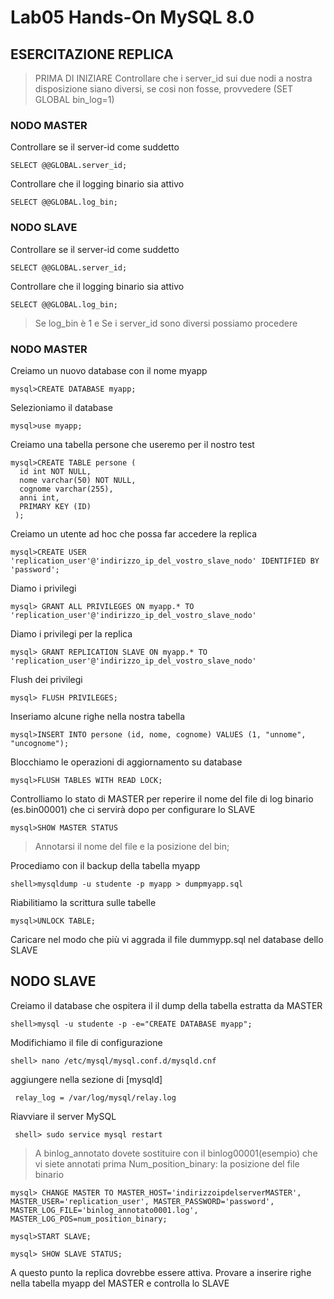# Lab05 Hands-On MySQL 8.0

## ESERCITAZIONE REPLICA




>PRIMA DI INIZIARE
>Controllare che i server_id sui due nodi a nostra disposizione siano diversi, se cosi non fosse, provvedere (SET GLOBAL bin_log=1)

### NODO MASTER

Controllare se il server-id come suddetto
```
SELECT @@GLOBAL.server_id;
```

Controllare che il logging binario sia attivo
```
SELECT @@GLOBAL.log_bin;
```


### NODO SLAVE

Controllare se il server-id come suddetto
```
SELECT @@GLOBAL.server_id;
```

Controllare che il logging binario sia attivo
```
SELECT @@GLOBAL.log_bin;
```
>Se log_bin è 1 e 
>Se i server_id sono diversi possiamo procedere




### NODO MASTER


Creiamo un nuovo database con il nome myapp
```
mysql>CREATE DATABASE myapp;
```
Selezioniamo il database
```
mysql>use myapp;
```
Creiamo una tabella persone che useremo per il nostro test
```
mysql>CREATE TABLE persone (
  id int NOT NULL,
  nome varchar(50) NOT NULL,
  cognome varchar(255),
  anni int,
  PRIMARY KEY (ID)
 );
```
Creiamo un utente ad hoc che possa far accedere la replica
```
mysql>CREATE USER 'replication_user'@'indirizzo_ip_del_vostro_slave_nodo' IDENTIFIED BY 'password';
```
Diamo i privilegi
```
mysql> GRANT ALL PRIVILEGES ON myapp.* TO 'replication_user'@'indirizzo_ip_del_vostro_slave_nodo'
```
Diamo i privilegi per la replica
```
mysql> GRANT REPLICATION SLAVE ON myapp.* TO 'replication_user'@'indirizzo_ip_del_vostro_slave_nodo'
```
Flush dei privilegi
```
mysql> FLUSH PRIVILEGES;
```

Inseriamo alcune righe nella nostra tabella
``` 
mysql>INSERT INTO persone (id, nome, cognome) VALUES (1, "unnome", "uncognome");
```
Blocchiamo le operazioni di aggiornamento su database
```
mysql>FLUSH TABLES WITH READ LOCK;
```
Controlliamo lo stato di MASTER per reperire il nome del file di log binario (es.bin00001) che ci servirà dopo per configurare lo SLAVE
```
mysql>SHOW MASTER STATUS
```
>Annotarsi il nome del file e la posizione del bin;

Procediamo con il backup della tabella myapp
```
shell>mysqldump -u studente -p myapp > dumpmyapp.sql
```
Riabilitiamo la scrittura sulle tabelle
```
mysql>UNLOCK TABLE;
```
Caricare nel modo che più vi aggrada il file dummypp.sql nel database dello SLAVE



 
 
 
## NODO SLAVE

Creiamo il database che ospitera il il dump della tabella estratta da MASTER
``` 
shell>mysql -u studente -p -e="CREATE DATABASE myapp";
```
Modifichiamo il file di configurazione 
```
shell> nano /etc/mysql/mysql.conf.d/mysqld.cnf
``` 

aggiungere nella sezione di [mysqld]
``` 
 relay_log = /var/log/mysql/relay.log
``` 
Riavviare il server MySQL
```
 shell> sudo service mysql restart
``` 

>A binlog_annotato dovete sostituire con il binlog00001(esempio) che vi siete annotati prima 
>Num_position_binary: la posizione del file binario
 
 ```
 mysql> CHANGE MASTER TO MASTER_HOST='indirizzoipdelserverMASTER', MASTER_USER='replication_user', MASTER_PASSWORD='password', MASTER_LOG_FILE='binlog_annotato0001.log', MASTER_LOG_POS=num_position_binary;
 ```
 ```
 mysql>START SLAVE;
 ```
 ```
 mysql> SHOW SLAVE STATUS;
 ```
A questo punto la replica dovrebbe essere attiva.
Provare a inserire righe nella tabella myapp del MASTER e controlla lo SLAVE
 
